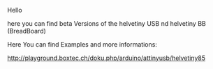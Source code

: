 Hello

here you can find beta Versions of the helvetiny USB nd helvetiny BB (BreadBoard)

Here You can find Examples and more informations: 

http://playground.boxtec.ch/doku.php/arduino/attinyusb/helvetiny85

